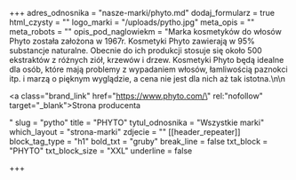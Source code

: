 +++
adres_odnosnika = "nasze-marki/phyto.md"
dodaj_formularz = true
html_czysty = ""
logo_marki = "/uploads/pytho.jpg"
meta_opis = ""
meta_robots = ""
opis_pod_naglowiekm = "Marka kosmetyków do włosów Phyto została założona w 1967r. Kosmetyki Phyto zawierają w 95% substancje naturalne. Obecnie do ich produkcji stosuje się około 500 ekstraktów z różnych ziół, krzewów i drzew. Kosmetyki Phyto będą idealne dla osób, które mają problemy z wypadaniem włosów, łamliwością paznokci itp. i marzą o pięknym wyglądzie, a cena nie jest dla nich aż tak istotna.\n\n    <p><a class=\"brand_link\" href=\"https://www.phyto.com/\" rel:\"nofollow\" target=\"_blank\">Strona producenta</a></p>"
slug = "pytho"
title = "PHYTO"
tytul_odnosnika = "Wszystkie marki"
which_layout = "strona-marki"
zdjecie = ""
[[header_repeater]]
block_tag_type = "h1"
bold_txt = "gruby"
break_line = false
txt_block = "PHYTO"
txt_block_size = "XXL"
underline = false

+++
